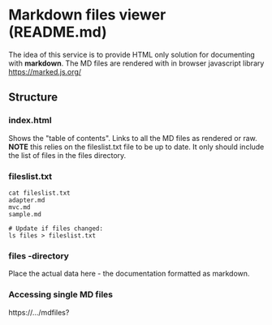 # Markdown files viewer (README.md)

The idea of this service is to provide HTML only solution for documenting with **markdown**.
The MD files are rendered with in browser javascript library https://marked.js.org/ 

## Structure

### index.html

Shows the "table of contents". Links to all the MD files as rendered or raw.
**NOTE** this relies on the fileslist.txt file to be up to date. It only should include the list of files in the files directory.

### fileslist.txt

````
cat fileslist.txt 
adapter.md
mvc.md
sample.md

# Update if files changed:
ls files > fileslist.txt
````

### files -directory

Place the actual data here - the documentation formatted as markdown.

### Accessing single MD files

https://.../mdfiles?


